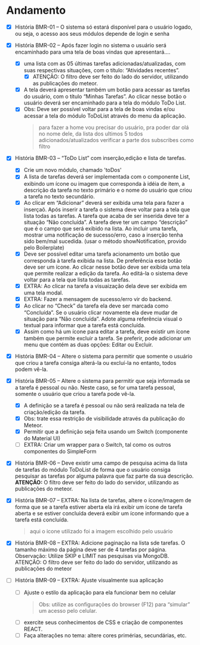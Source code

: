# Andamento

- [x] História BMR-01 – O sistema só estará disponível para o usuário logado, ou seja, o acesso aos seus módulos depende de login e senha

- [x] História BMR-02 – Após fazer login no sistema o usuário será encaminhado para uma tela de boas vindas que apresentará….

  - [x] uma lista com as 05 últimas tarefas adicionadas/atualizadas, com suas respectivas situações, com o título: “Atividades recentes”.
    - [x] ATENÇÃO: O filtro deve ser feito do lado do servidor, utilizando as publicações do meteor.
  - [x] A tela deverá apresentar também um botão para acessar as tarefas do usuário, com o título “Minhas Tarefas”. Ao clicar nesse botão o usuário deverá ser encaminhado para a tela do módulo ToDo List.
  - [x] Obs: Deve ser possível voltar para a tela de boas vindas e/ou acessar a tela do módulo ToDoList através do menu da aplicação.
    > para fazer a home vou precisar
    > do usuário, pra poder dar olá no nome dele,
    > da lista dos ultimos 5 todos adicionados/atualizados
    > verificar a parte dos subscribes como filtro

- [x] História BMR-03 – “ToDo List” com inserção,edição e lista de tarefas.

  - [x] Crie um novo módulo, chamado 'toDos'
  - [x] A lista de tarefas deverá ser implementada com o componente List, exibindo um ícone ou imagem que corresponda à idéia de item, a descrição da tarefa no texto primário e o nome do usuário que criou a tarefa no texto secundário.
  - [x] Ao clicar em “Adicionar” deverá ser exibida uma tela para fazer a inserçaõ. Após inserir a tarefa o sistema deve voltar para a tela que lista todas as tarefas. A tarefa que acaba de ser inserida deve ter a situação “Não concluída”. A tarefa deve ter um campo “descrição” que é o campo que será exibido na lista. Ao incluir uma tarefa, mostrar uma notificação de sucesso/erro, caso a inserção tenha sido bem/mal sucedida. (usar o método showNotification, provido pelo Boilerplate)
  - [x] Deve ser possível editar uma tarefa acionamento um botão que corresponda à tarefa exibida na lista. De preferência esse botão deve ser um ícone. Ao clicar nesse botão deve ser exibida uma tela que permite realizar a edição da tarefa. Ao editá-la o sistema deve voltar para a tela que lista todas as tarefas.
  - [x] EXTRA: Ao clicar na tarefa a visuaização dela deve ser exibida em uma tela modal.
  - [x] EXTRA: Fazer a mensagem de sucesso/erro vir do backend.
  - [x] Ao clicar no “Check” da tarefa ela deve ser marcada como “Concluída”. Se o usuário clicar novamente ela deve mudar de situação para “Não concluída”. Adote alguma referência visual o textual para informar que a tarefa está concluída.
  - [x] Assim como há um ícone para editar a tarefa, deve existir um ícone também que permite excluir a tarefa. Se preferir, pode adicionar um menu que contém as duas opções: Editar ou Excluir.

- [x] História BMR-04 – Altere o sistema para permitir que somente o usuário que criou a tarefa consiga alterá-la ou excluí-la no entanto, todos podem vê-la.

- [x] História BMR-05 – Altere o sistema para permitir que seja informada se a tarefa é pessoal ou não. Neste caso, se for uma tarefa pessoal, somente o usuário que criou a tarefa pode vê-la.

  - [x] A definição se a tarefa é pessoal ou não será realizada na tela de criação/edição da tarefa.
  - [x] Obs: trate essa restrição de visibilidade através da publicação do Meteor.
  - [x] Permitir que a definição seja feita usando um Switch (componente do Material UI)
  - [ ] EXTRA: Criar um wrapper para o Switch, tal como os outros componentes do SimpleForm

- [x] História BMR-06 – Deve existir uma campo de pesquisa acima da lista de tarefas do módulo ToDoList de forma que o usuário consiga pesquisar as tarefas por alguma palavra que faz parte da sua descrição. **ATENÇÃO:** O filtro deve ser feito do lado do servidor, utilizando as publicações do meteor.

- [x] História BMR-07 – EXTRA: Na lista de tarefas, altere o ícone/imagem de forma que se a tarefa estiver aberta ela irá exibir um ícone de tarefa aberta e se estiver concluída deverá exibir um ícone informando que a tarefa está concluída.

  > aqui o icone utilizado foi a imagem escolhido pelo usuário

- [x] História BMR-08 – EXTRA: Adicione paginação na lista sde tarefas. O tamanho máximo da página deve ser de 4 tarefas por página.
      Observação: Utilize SKIP e LIMIT nas pesquisas via MongoDB.
      ATENÇÃO: O filtro deve ser feito do lado do servidor, utilizando as publicações do meteor

- [ ] História BMR-09 – EXTRA: Ajuste visualmente sua aplicação
  - [ ] Ajuste o estilo da aplicação para ela funcionar bem no celular
    > Obs: utilize as configurações do browser (F12) para “simular” um acesso pelo celular.
  - [ ] exercite seus conhecimentos de CSS e criação de componentes REACT.
  - [ ] Faça alterações no tema: altere cores primérias, secundárias, etc.
